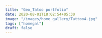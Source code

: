 ```yaml
---
title: "Geo_Tatoo portfolio"
date: 2020-08-01T18:02:54+05:30
image: "/images/home_gallery/Tattoo4.jpg"
tags: ["homegal"]
draft: false
---
```

